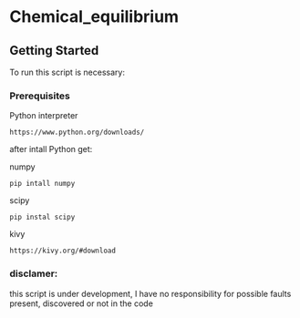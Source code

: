 # Chemical_equilibrium

## Getting Started
To run this script is necessary:
### Prerequisites
Python interpreter  
```
https://www.python.org/downloads/
```

after intall Python get:

numpy   
```
pip intall numpy
```

scipy 
```
pip instal scipy
```

kivy
```
https://kivy.org/#download
```

### disclamer:
this script is under development, I have no responsibility for possible faults present, discovered or not in the code

